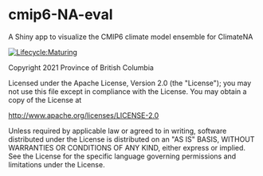 # cmip6-NA-eval

A Shiny app to visualize the CMIP6 climate model ensemble for ClimateNA

[![Lifecycle:Maturing](https://img.shields.io/badge/Lifecycle-Maturing-007EC6)](<Redirect-URL>)

Copyright 2021 Province of British Columbia

Licensed under the Apache License, Version 2.0 (the "License");
you may not use this file except in compliance with the License.
You may obtain a copy of the License at

http://www.apache.org/licenses/LICENSE-2.0

Unless required by applicable law or agreed to in writing, software
distributed under the License is distributed on an "AS IS" BASIS,
WITHOUT WARRANTIES OR CONDITIONS OF ANY KIND, either express or implied.
See the License for the specific language governing permissions and
limitations under the License.
